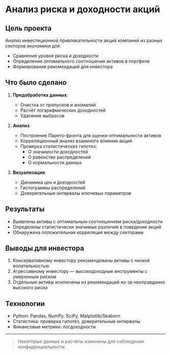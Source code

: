 # Анализ риска и доходности акций  

## Цель проекта
Анализ инвестиционной привлекательности акций компаний из разных секторов экономики для:
- Сравнения уровня риска и доходности
- Определения оптимального соотношения активов в портфеле
- Формирования рекомендаций для инвестора

## Что было сделано
1. **Предобработка данных**:
   - Очистка от пропусков и аномалий
   - Расчёт логарифмических доходностей
   - Удаление выбросов

2. **Анализ**:
   - Построение Парето-фронта для оценки оптимальности активов
   - Корреляционный анализ взаимного влияния акций
   - Проверка статистических гипотез:
     - О значимости доходностей
     - О равенстве распределений
     - О нормальности данных

3. **Визуализация**:
   - Динамика цен и доходностей
   - Гистограммы распределений
   - Доверительные интервалы ключевых параметров

## Результаты
- Выявлены активы с оптимальным соотношением риска/доходности
- Определены статистически значимые различия в поведении акций
- Обнаружена положительная корреляция между секторами

## Выводы для инвестора
1. Консервативному инвестору рекомендованы активы с низкой волатильностью
2. Агрессивному инвестору — высокодоходные инструменты с умеренным риском
3. Отдельные активы исключены из рекомендаций из-за неоправданно высокого риска

## Технологии
- Python: Pandas, NumPy, SciPy, Matplotlib/Seaborn
- Статистика: проверка гипотез, доверительные интервалы
- Финансовые метрики: логдоходности

---

> Некоторые данные и расчёты изменены для соблюдения конфиденциальности.
